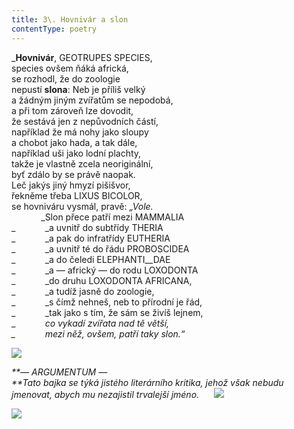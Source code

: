 ```yaml
---
title: 3\. Hovnivár a slon
contentType: poetry
---
```


<section>

_**Hovnivár**, GEOTRUPES SPECIES,  
species ovšem ňáká africká,  
se rozhodl, že do zoologie  
nepustí **slona**: Neb je příliš velký  
a žádným jiným zvířatům se nepodobá,  
a při tom zároveň lze dovodit,  
že sestává jen z nepůvodních částí,  
například že má nohy jako sloupy  
a chobot jako hada, a tak dále,  
například uši jako lodní plachty,  
takže je vlastně zcela neoriginální,  
byť zdálo by se právě naopak.  
Leč jakýs jiný hmyzí pišišvor,  
řekněme třeba LIXUS BICOLOR,  
se hovniváru vysmál, pravě: _„Vole._  
            _Slon přece patří mezi MAMMALIA  
_            _a uvnitř do subtřídy THERIA  
_            _a pak do infratřídy EUTHERIA  
_            _a uvnitř té do řádu PROBOSCIDEA  
_            _a do čeledi ELEPHANTI__DAE  
_            _a — africký — do rodu LOXODONTA  
_            _do druhu LOXODONTA AFRICANA,  
_            _a tudíž jasně do zoologie,  
_            _s čímž nehneš, neb to přírodní je řád,  
_            _tak jako s tím, že sám se živíš lejnem,  
_            _co vykadí zvířata nad tě větší,  
_            _mezi něž, ovšem, patří taky slon.“__

  
  

![](../Images/003.jpg)

</section>

<section>

_**— ARGUMENTUM —  
**_Tato bajka se týká jistého literárního kritika, jehož však nebudu jmenovat, abych mu nezajistil trvalejší jméno._      **![](../Images/brouk.jpg)**_

</section>


<section>

![](../Images/004.jpg)

</section>
